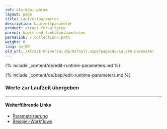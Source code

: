 ```yaml
---
ref: xfa-bapi-param
layout: page
title: Laufzeitparameter
description: Laufzeitparameter
product: xtract-for-alteryx
parent: bapis-und-funktionsbausteine
permalink: /:collection/:path
weight: 6
lang: de_DE
old_url: /Xtract-Universal-DE/default.aspx?pageid=skalare-parameter
---
```


{% include _content/de/edit-runtime-parameters.md %}

{% include _content/de/bapi/edit-runtime-parameters.md %}

### Werte zur Laufzeit übergeben


*****
#### Weiterführende Links
- [Parametrisierung](../parametrisierung)
- [Beispiel-Workflows](../sample-workflows)